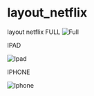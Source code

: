 # layout_netflix
layout netflix
FULL
![Full](https://user-images.githubusercontent.com/78644329/109189595-f4162080-7772-11eb-9c67-99210b0ce159.png)

IPAD

![Ipad](https://user-images.githubusercontent.com/78644329/109189603-f7a9a780-7772-11eb-9c4e-a625c16d9589.png)

IPHONE

![Iphone](https://user-images.githubusercontent.com/78644329/109189612-fbd5c500-7772-11eb-8bb8-6736e49f667a.png)


